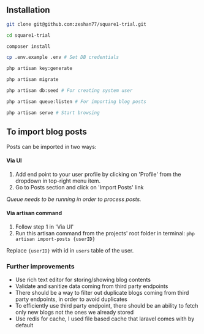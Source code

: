 ## Installation

```bash
git clone git@github.com:zeshan77/square1-trial.git

cd square1-trial

composer install

cp .env.example .env # Set DB credentials

php artisan key:generate

php artisan migrate

php artisan db:seed # For creating system user

php artisan queue:listen # For importing blog posts

php artisan serve # Start browsing

```

## To import blog posts
Posts can be imported in two ways:
#### Via UI
1. Add end point to your user profile by clicking on 'Profile' from the dropdown in top-right menu item.
2. Go to Posts section and click on 'Import Posts' link

_Queue needs to be running in order to process posts._

#### Via artisan command
1. Follow step 1 in 'Via UI'
2. Run this artisan command from the projects' root folder in terminal: ```php artisan import-posts {userID}```

Replace `{userID}` with id in `users` table of the user.

### Further improvements

- Use rich text editor for storing/showing blog contents
- Validate and sanitize data coming from third party endpoints
- There should be a way to filter out duplicate blogs coming from third party endpoints, in order to avoid duplicates
- To efficiently use third party endpoint, there should be an ability to fetch only new blogs not the ones we already stored
- Use redis for cache, I used file based cache that laravel comes with by default


